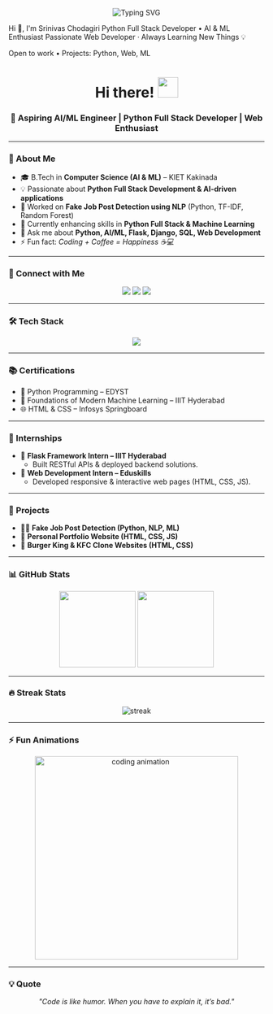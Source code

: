 <p align="center">
  <img src="https://readme-typing-svg.herokuapp.com?font=Fira+Code&weight=600&size=26&pause=1000&color=F75C7E&center=true&vCenter=true&width=700&height=60&lines=Hi+%F0%9F%91%8B%2C+I'm+Srinivas+Chodagiri;AI+%26+ML+Enthusiast;Python+Full+Stack+Developer;Passionate+Web+Developer;Always+Learning+New+Things+%F0%9F%92%A1&repeat=true&duration=2000&backSpeed=60&backDelay=1200" alt="Typing SVG" />
</p>
  <!-- Main text group -->
  <g font-family="Fira Code, 'Courier New', monospace" filter="url(#shadow)" fill="url(#g)" text-anchor="start">
    <!-- Line 1 -->
    <g clip-path="url(#clip1)" transform="translate(40,60)">
      <text x="0" y="0" font-size="28" font-weight="700">
        Hi 👋, I'm Srinivas Chodagiri
      </text>
    </g>
    <!-- Line 2 -->
    <g clip-path="url(#clip2)" transform="translate(40,110)"  >
      <text x="0" y="0" font-size="20" font-weight="600">
        Python Full Stack Developer • AI & ML Enthusiast
      </text>
    </g>
    <!-- Line 3 -->
    <g clip-path="url(#clip3)" transform="translate(40,145)">
      <text x="0" y="0" font-size="18" font-weight="500">
        Passionate Web Developer · Always Learning New Things 💡
      </text>
    </g>

  <!-- Typing animations: animate clip widths to reveal text -->
  <animate
    xlink:href="#r1"
    attributeName="width"
    from="0" to="520"
    dur="2.4s"
    begin="0s"
    fill="freeze"
    calcMode="paced"/>

  <animate
    xlink:href="#r2"
    attributeName="width"
    from="0" to="650"
    dur="2.8s"
    begin="2.6s"
    fill="freeze"
    calcMode="paced"/>

  <animate
    xlink:href="#r3"
    attributeName="width"
    from="0" to="700"
    dur="2.8s"
    begin="5.6s"
    fill="freeze"
    calcMode="paced"/>

  <!-- subtle appearance for cursor after line 1 finishes -->
  <animate
    xlink:href="#cursor"
    attributeName="x"
    from="360" to="730"
    dur="2.8s"
    begin="5.6s"
    fill="freeze"
    calcMode="linear"/>

  <!-- gentle shimmer across the gradient to make it lively -->
  <rect x="-200" y="0" width="1200" height="200" fill="url(#g)" opacity="0.06">
    <animateTransform attributeName="transform" type="translate" values="-200 0;200 0;-200 0" dur="6s" repeatCount="indefinite"/>
  </rect>

  <!-- small footer note (optional, non-animated) -->
  <text x="40" y="189" font-size="11" fill="#666">Open to work • Projects: Python, Web, ML</text>
</svg>
<!-- Waving Hand GIF -->
<h1 align="center">Hi there! <img src="https://raw.githubusercontent.com/MartinHeinz/MartinHeinz/master/wave.gif" width="40"></h1>
<h3 align="center">🚀 Aspiring AI/ML Engineer | Python Full Stack Developer | Web Enthusiast</h3>

---

### 🌟 About Me
- 🎓 B.Tech in **Computer Science (AI & ML)** – KIET Kakinada  
- 💡 Passionate about **Python Full Stack Development & AI-driven applications**  
- 🔭 Worked on **Fake Job Post Detection using NLP** (Python, TF-IDF, Random Forest)  
- 🌱 Currently enhancing skills in **Python Full Stack & Machine Learning**  
- 💬 Ask me about **Python, AI/ML, Flask, Django, SQL, Web Development**  
- ⚡ Fun fact: *Coding + Coffee = Happiness ☕💻*  

---

### 🔗 Connect with Me
<p align="center">
<a href="mailto:Chodagirisrinivas2@gmail.com"><img src="https://img.shields.io/badge/-Email-D14836?style=for-the-badge&logo=gmail&logoColor=white"></a>
<a href="https://www.linkedin.com/in/srinivas-chodagiri-306750246/"><img src="https://img.shields.io/badge/-LinkedIn-0A66C2?style=for-the-badge&logo=linkedin&logoColor=white"></a>
<a href="https://github.com/Srini612"><img src="https://img.shields.io/badge/-GitHub-181717?style=for-the-badge&logo=github&logoColor=white"></a>
</p>

---

### 🛠️ Tech Stack
<p align="center">
<img src="https://skillicons.dev/icons?i=python,html,css,javascript,bootstrap,mysql,flask,django,git,github,vscode&perline=6" />
</p>

---

### 📚 Certifications
- 🐍 Python Programming – EDYST  
- 🤖 Foundations of Modern Machine Learning – IIIT Hyderabad  
- 🌐 HTML & CSS – Infosys Springboard  

---

### 💼 Internships
- 🔹 **Flask Framework Intern – IIIT Hyderabad**  
   - Built RESTful APIs & deployed backend solutions.  
- 🔹 **Web Development Intern – Eduskills**  
   - Developed responsive & interactive web pages (HTML, CSS, JS).  

---

### 🚀 Projects
- 🧑‍💻 **Fake Job Post Detection (Python, NLP, ML)**  
- 🎨 **Personal Portfolio Website (HTML, CSS, JS)**  
- 🍔 **Burger King & KFC Clone Websites (HTML, CSS)**  

---

### 📊 GitHub Stats
<p align="center">
  <img src="https://github-readme-stats.vercel.app/api?username=Srini612&show_icons=true&theme=radical" height="150"/>
  <img src="https://github-readme-stats.vercel.app/api/top-langs/?username=Srini612&layout=compact&theme=radical" height="150"/>
</p>

---

### 🔥 Streak Stats
<p align="center">
  <img src="https://github-readme-streak-stats.herokuapp.com/?user=Srini612&theme=radical" alt="streak" />
</p>

---

### ⚡ Fun Animations
<p align="center">
  <img src="https://raw.githubusercontent.com/abhisheknaiidu/abhisheknaiidu/master/code.gif" width="400" alt="coding animation"/>
</p>

---

### 💡 Quote
<p align="center">
<i>"Code is like humor. When you have to explain it, it’s bad."</i>
</p>

<!--
**Srini612/Srini612** is a ✨ _special_ ✨ repository because its `README.md` (this file) appears on your GitHub profile.

Here are some ideas to get you started:

- 🔭 I’m currently working on ...
- 🌱 I’m currently learning ...
- 👯 I’m looking to collaborate on ...
- 🤔 I’m looking for help with ...
- 💬 Ask me about ...
- 📫 How to reach me: ...
- 😄 Pronouns: ...
- ⚡ Fun fact: ...
-->
